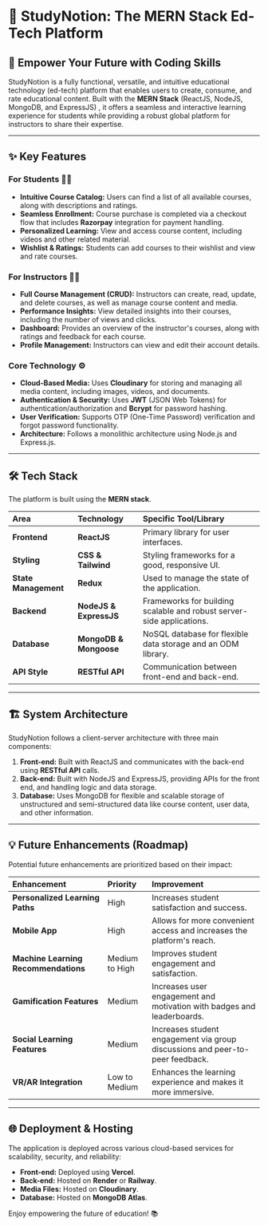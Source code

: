 # 🚀 StudyNotion: The MERN Stack Ed-Tech Platform

## 🌟 Empower Your Future with Coding Skills 

StudyNotion is a fully functional, versatile, and intuitive educational technology (ed-tech) platform that enables users to create, consume, and rate educational content. Built with the **MERN Stack** (ReactJS, NodeJS, MongoDB, and ExpressJS) , it offers a seamless and interactive learning experience for students while providing a robust global platform for instructors to share their expertise.

---

## ✨ Key Features

### For Students 🧑‍💻

- **Intuitive Course Catalog:** Users can find a list of all available courses, along with descriptions and ratings.
- **Seamless Enrollment:** Course purchase is completed via a checkout flow that includes **Razorpay** integration for payment handling.
- **Personalized Learning:** View and access course content, including videos and other related material.
- **Wishlist & Ratings:** Students can add courses to their wishlist and view and rate courses.

### For Instructors 🧑‍🏫

- **Full Course Management (CRUD):** Instructors can create, read, update, and delete courses, as well as manage course content and media.
- **Performance Insights:** View detailed insights into their courses, including the number of views and clicks.
- **Dashboard:** Provides an overview of the instructor's courses, along with ratings and feedback for each course.
- **Profile Management:** Instructors can view and edit their account details.

### Core Technology ⚙️

- **Cloud-Based Media:** Uses **Cloudinary** for storing and managing all media content, including images, videos, and documents.
- **Authentication & Security:** Uses **JWT** (JSON Web Tokens) for authentication/authorization and **Bcrypt** for password hashing.
- **User Verification:** Supports OTP (One-Time Password) verification and forgot password functionality.
- **Architecture:** Follows a monolithic architecture using Node.js and Express.js.

---

## 🛠️ Tech Stack

The platform is built using the **MERN stack**.

| Area                 | Technology             | Specific Tool/Library                                                                     |
| :------------------- | :--------------------- | :---------------------------------------------------------------------------------------- |
| **Frontend**         | **ReactJS**            | Primary library for user interfaces.                                       |
| **Styling**          | **CSS & Tailwind**     | Styling frameworks for a good, responsive UI.                                  |
| **State Management** | **Redux**              | Used to manage the state of the application.                                   |
| **Backend**          | **NodeJS & ExpressJS** | Frameworks for building scalable and robust server-side applications. |
| **Database**         | **MongoDB & Mongoose** | NoSQL database for flexible data storage and an ODM library.   |
| **API Style**        | **RESTful API**        | Communication between front-end and back-end.                         |

---

## 🏗️ System Architecture

StudyNotion follows a client-server architecture with three main components:

1.  **Front-end:** Built with ReactJS and communicates with the back-end using **RESTful API** calls.
2.  **Back-end:** Built with NodeJS and ExpressJS, providing APIs for the front end, and handling logic and data storage.
3.  **Database:** Uses MongoDB for flexible and scalable storage of unstructured and semi-structured data like course content, user data, and other information.

---

## 💡 Future Enhancements (Roadmap)

Potential future enhancements are prioritized based on their impact:

| Enhancement                          | Priority                   | Improvement                                                                              |
| :----------------------------------- | :------------------------- | :--------------------------------------------------------------------------------------- |
| **Personalized Learning Paths**      | High            | Increases student satisfaction and success.                                   |
| **Mobile App**                       | High            | Allows for more convenient access and increases the platform's reach.         |
| **Machine Learning Recommendations** | Medium to High  | Improves student engagement and satisfaction.                                 |
| **Gamification Features**            | Medium          | Increases user engagement and motivation with badges and leaderboards.        |
| **Social Learning Features**         | Medium         | Increases student engagement via group discussions and peer-to-peer feedback. |
| **VR/AR Integration**                | Low to Medium   | Enhances the learning experience and makes it more immersive.                 |

---

## 🌐 Deployment & Hosting

The application is deployed across various cloud-based services for scalability, security, and reliability:

- **Front-end:** Deployed using **Vercel**.
- **Back-end:** Hosted on **Render** or **Railway**.
- **Media Files:** Hosted on **Cloudinary**.
- **Database:** Hosted on **MongoDB Atlas**.

Enjoy empowering the future of education! 📚
